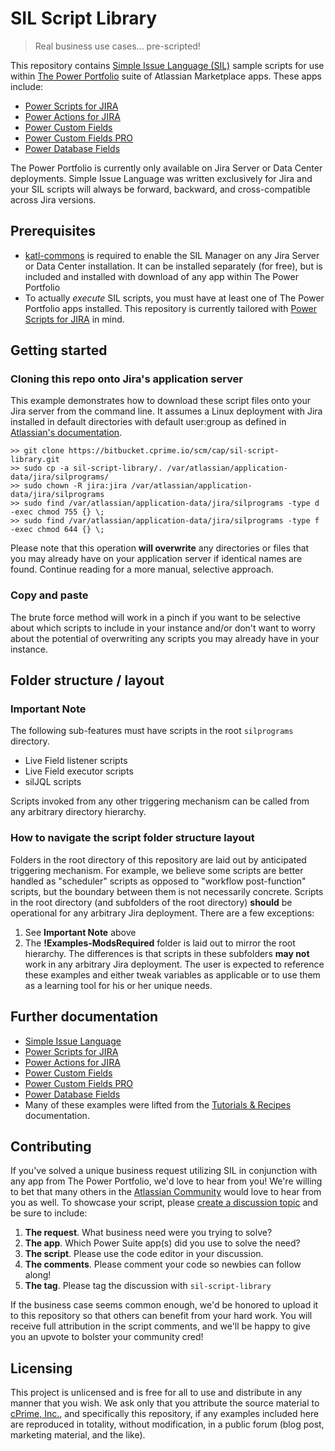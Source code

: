 # SIL Script Library
> Real business use cases... pre-scripted!

This repository contains [Simple Issue Language (SIL)](https://confluence.cprime.io/display/SIL)
sample scripts for use within [The Power Portfolio](https://www.cprimeapps.com/)
suite of Atlassian Marketplace apps. These apps include:
* [Power Scripts for JIRA](https://marketplace.atlassian.com/plugins/com.keplerrominfo.jira.plugins.jjupin/server/overview)
* [Power Actions for JIRA](https://marketplace.atlassian.com/plugins/com.keplerrominfo.jira.plugins.blitz-actions/server/overview)
* [Power Custom Fields](https://marketplace.atlassian.com/plugins/com.keplerrominfo.jira.plugins.keplercf/server/overview)
* [Power Custom Fields PRO](https://marketplace.atlassian.com/plugins/com.keplerrominfo.jira.plugins.keplercf-pro/server/overview)
* [Power Database Fields](https://marketplace.atlassian.com/plugins/com.keplerrominfo.jira.plugins.databasecf/server/overview)

The Power Portfolio is currently only available on Jira Server or Data Center
deployments. Simple Issue Language was written exclusively for Jira and your
SIL scripts will always be forward, backward, and cross-compatible across Jira
versions.

## Prerequisites

* [katl-commons](https://marketplace.atlassian.com/plugins/com.keplerrominfo.jira.plugins.commons/server/overview)
is required to enable the SIL Manager on any Jira Server or Data Center
installation. It can be installed separately (for free), but is included and
installed with download of any app within The Power Portfolio
* To actually _execute_ SIL scripts, you must have at least one of The Power
Portfolio apps installed. This repository is currently tailored with
[Power Scripts for JIRA](https://marketplace.atlassian.com/plugins/com.keplerrominfo.jira.plugins.jjupin/server/overview)
in mind.

## Getting started

### Cloning this repo onto Jira's application server

This example demonstrates how to download these script files onto your Jira
server from the command line. It assumes a Linux deployment with Jira
installed in default directories with default user:group as defined in
[Atlassian's documentation](https://confluence.atlassian.com/adminjiraserver071/installing-jira-applications-on-linux-802592173.html).

```shell
>> git clone https://bitbucket.cprime.io/scm/cap/sil-script-library.git
>> sudo cp -a sil-script-library/. /var/atlassian/application-data/jira/silprograms/
>> sudo chown -R jira:jira /var/atlassian/application-data/jira/silprograms
>> sudo find /var/atlassian/application-data/jira/silprograms -type d -exec chmod 755 {} \;
>> sudo find /var/atlassian/application-data/jira/silprograms -type f -exec chmod 644 {} \;
```

Please note that this operation **will overwrite** any directories or files
that you may already have on your application server if identical names are
found. Continue reading for a more manual, selective approach.

### Copy and paste

The brute force method will work in a pinch if you want to be selective about
which scripts to include in your instance and/or don't want to worry about
the potential of overwriting any scripts you may already have in your instance.

## Folder structure / layout

### Important Note

The following sub-features must have scripts in the
root ```silprograms``` directory.
* Live Field listener scripts
* Live Field executor scripts
* silJQL scripts

Scripts invoked from any other triggering mechanism can be called from any
arbitrary directory hierarchy.

### How to navigate the script folder structure layout

Folders in the root directory of this repository are laid out by anticipated
triggering mechanism. For example, we believe some scripts are better handled
as "scheduler" scripts as opposed to "workflow post-function" scripts, but
the boundary between them is not necessarily concrete. Scripts in the root
directory (and subfolders of the root directory) **should** be operational
for any arbitrary Jira deployment. There are a few exceptions:

1. See **Important Note** above
2. The **!Examples-ModsRequired** folder is laid out to mirror the root
hierarchy. The differences is that scripts in these subfolders **may not** work
in any arbitrary Jira deployment. The user is expected to reference these
examples and either tweak variables as applicable or to use them as a learning
tool for his or her unique needs.

## Further documentation

* [Simple Issue Language](https://confluence.cprime.io/display/SIL)
* [Power Scripts for JIRA](https://confluence.cprime.io/display/JJUPIN)
* [Power Actions for JIRA](https://confluence.cprime.io/display/KBA)
* [Power Custom Fields](https://confluence.cprime.io/display/KCF)
* [Power Custom Fields PRO](https://confluence.cprime.io/display/KCFPRO)
* [Power Database Fields](https://confluence.cprime.io/display/DBCF)
* Many of these examples were lifted from the [Tutorials & Recipes](https://confluence.cprime.io/display/TR) documentation.

## Contributing

If you've solved a unique business request utilizing SIL in conjunction with
any app from The Power Portfolio, we'd love to hear from you! We're willing to
bet that many others in the [Atlassian Community](https://community.atlassian.com/)
would love to hear from you as well. To showcase your script, please
[create a discussion topic](https://community.atlassian.com/t5/forums/postpage/choose-node/true/interaction-style/forum?add-tags=sil-script-library)
and be sure to include:

1. **The request**. What business need were you trying to solve?
2. **The app**. Which Power Suite app(s) did you use to solve the need?
3. **The script**. Please use the code editor in your discussion.
4. **The comments**. Please comment your code so newbies can follow along!
5. **The tag**. Please tag the discussion with ```sil-script-library```

If the business case seems common enough, we'd be honored to upload it to
this repository so that others can benefit from your hard work. You will
receive full attribution in the script comments, and we'll be happy to give
you an upvote to bolster your community cred!

## Licensing

This project is unlicensed and is free for all to use and distribute in any
manner that you wish. We ask only that you attribute the source material to
[cPrime, Inc.](https://www.cprime.com/), and specifically this repository,
if any examples included here are reproduced in totality, without modification,
in a public forum (blog post, marketing material, and the like).
